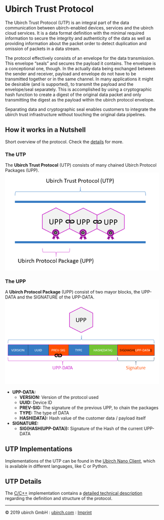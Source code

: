 # Ubirch Trust Protocol

The Ubirch Trust Protocol (UTP) is an integral part of the data communication between ubirch-enabled devices, services and the ubirch
cloud services. It is a data format definition with the minimal required information to secure the integrity and
authenticity of the data as well as providing information about the packet order to detect duplication and omission of
packets in a data stream.

The protocol effectively consists of an envelope for the data transmission. This envelope “seals” and secures the payload
it contains. The envelope is a conceptional one, though. In the actually data being exchanged between the sender
and receiver, payload and envelope do not have to be transmitted together or in the same channel. In many applications
it might be desirable (and is supported), to transmit the payload and the envelope/seal separately. This is accomplished
by using a cryptographic hash function to create a digest of the original data packet and only transmitting the digest as
the payload within the ubirch protocol envelope.

Separating data and cryptographic seal enables customers to integrate the ubirch trust infrastructure without touching
the original data pipelines.

## How it works in a Nutshell

Short overview of the protocol. Check the [details](#UTP-Details) for more.

### The UTP
The **Ubirch Trust Protocol** (UTP) consists of many chained Ubirch Protocol Packages (UPP).
![UTP](img\UTP.png)

### The UPP
A **Ubirch Protocol Package** (UPP) consist of two mayor blocks, the UPP-DATA and the SIGNATURE of the UPP-DATA.
![UTP](img\UPP.png)

* **UPP-DATA:**
  * **VERSION:** Version of the protocol used
  * **UUID:** Device ID
  * **PREV-SIG:** The signature of the previous UPP, to chain the packages
  * **TYPE:** The type of DATA
  * **HASH(DATA):** Hash value of the customer data / payload itself
* **SIGNATURE:**
  * **SIG(HASH(UPP-DATA)):** Signature of the Hash of the current UPP-DATA


## UTP Implementations
Implementations of the UTP can be found in the [Ubirch Nano Client](sdk), which is available in different languages, like C or Python.

## UTP Details
The [C/C++](https://github.com/ubirch/ubirch-protocol) implementation contains a [detailed technical description](https://github.com/ubirch/ubirch-protocol/blob/master/README.md#basic-message-format) regarding the definition and structure of the protocol.

___

&copy; 2019 ubirch GmbH : [ubirch.com](https://ubirch.com) : [Imprint](http://ubirch.de/impressum/)
